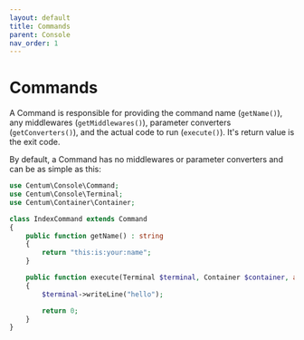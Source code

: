 ```yaml
---
layout: default
title: Commands
parent: Console
nav_order: 1
---
```




# Commands

A Command is responsible for providing the command name (`getName()`), any middlewares (`getMiddlewares()`), parameter converters (`getConverters()`), and the actual code to run (`execute()`).
It's return value is the exit code.

By default, a Command has no middlewares or parameter converters and can be as simple as this:

```php
use Centum\Console\Command;
use Centum\Console\Terminal;
use Centum\Container\Container;

class IndexCommand extends Command
{
    public function getName() : string
    {
        return "this:is:your:name";
    }

    public function execute(Terminal $terminal, Container $container, array $params) : int
    {
        $terminal->writeLine("hello");

        return 0;
    }
}
```
